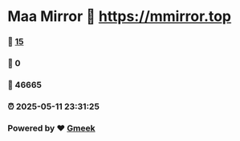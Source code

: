 # Maa Mirror :link: https://mmirror.top 
### :page_facing_up: [15](https://mmirror.top/tag.html) 
### :speech_balloon: 0 
### :hibiscus: 46665 
### :alarm_clock: 2025-05-11 23:31:25 
### Powered by :heart: [Gmeek](https://github.com/Meekdai/Gmeek)
